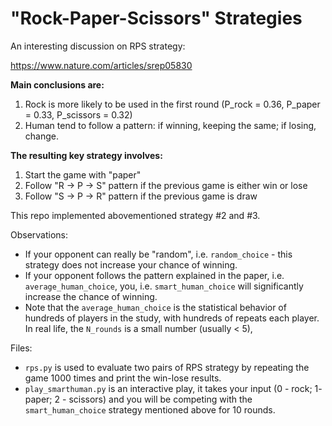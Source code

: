 # "Rock-Paper-Scissors" Strategies



An interesting discussion on RPS strategy:

https://www.nature.com/articles/srep05830

**Main conclusions are:**

1. Rock is more likely to be used in the first round (P_rock = 0.36, P_paper = 0.33, P_scissors = 0.32)
2. Human tend to follow a pattern: if winning, keeping the same; if losing, change.

**The resulting key strategy involves:**

1. Start the game with "paper"
2. Follow "R -> P -> S" pattern if the previous game is either win or lose
3. Follow "S -> P -> R" pattern if the previous game is draw



This repo implemented abovementioned strategy #2 and #3.

Observations:

- If your opponent can really be "random", i.e. `random_choice` - this strategy does not increase your chance of winning.
- If your opponent follows the pattern explained in the paper, i.e. `average_human_choice`, you, i.e. `smart_human_choice` will significantly increase the chance of winning.
- Note that the `average_human_choice` is the statistical behavior of hundreds of players in the study, with hundreds of repeats each player. In real life, the `N_rounds` is a small number (usually < 5), 



Files:

- `rps.py` is used to evaluate two pairs of RPS strategy by repeating the game 1000 times and print the win-lose results.
- `play_smarthuman.py` is an interactive play, it takes your input (0 - rock; 1- paper; 2 - scissors) and you will be competing with the `smart_human_choice` strategy mentioned above for 10 rounds.